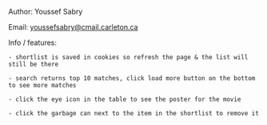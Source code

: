 Author: Youssef Sabry

Email: youssefsabry@cmail.carleton.ca


Info / features:

    - shortlist is saved in cookies so refresh the page & the list will still be there
    
    - search returns top 10 matches, click load more button on the bottom to see more matches
    
    - click the eye icon in the table to see the poster for the movie
    
    - click the garbage can next to the item in the shortlist to remove it
